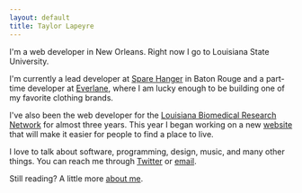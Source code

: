 ```yaml
---
layout: default
title: Taylor Lapeyre
---
```


I'm a web developer in New Orleans. Right now I go to Louisiana State University.

I'm currently a lead developer at [Spare Hanger][0] in Baton Rouge and a part-time developer at [Everlane][1], where I am lucky enough to be building one of my favorite clothing brands.

I've also been the web developer for the [Louisiana Biomedical Research Network][2] for almost three years. This year I began working on a new [website][3] that will make it easier for people to find a place to live.

I love to talk about software, programming, design, music, and many other things. You can reach me through [Twitter][4] or [email][5].

Still reading? A little more [about me][6].

[0]: http://sparehanger.com
[1]: http://everlane.com
[2]: http://lbrn.lsu.edu
[3]: https://github.com/taylorlapeyre/twotwofive
[4]: http://twitter.com/taylorlapeyre
[5]: mailto:hello@taylorlapeyre.me
[6]: /about
